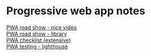 # Progressive web app notes
[PWA road show - nice video](https://youtu.be/z2JgN6Ae-Bo)   
[PWA road show - library](https://youtu.be/z2JgN6Ae-Bo?list=PLNYkxOF6rcICnIOm4cfylT0-cEfytBtYt)   
[PWA checklist (extensive)](https://developers.google.com/web/progressive-web-apps/checklist)   
[PWA testing - lighthouse](https://developers.google.com/web/tools/lighthouse/)   
